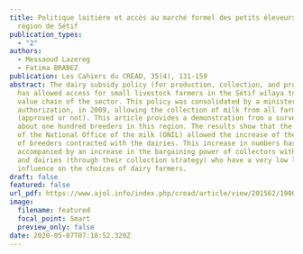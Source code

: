 ```yaml
---
title: Politique laitière et accès au marché formel des petits éleveurs dans la
  région de Sétif
publication_types:
  - "2"
authors:
  - Messaoud Lazereg
  - Fatima BRABEZ
publication: Les Cahiers du CREAD, 35(4), 131-159
abstract: The dairy subsidy policy (for production, collection, and processing)
  has allowed access for small livestock farmers in the Sétif wilaya to the
  value chain of the sector. This policy was consolidated by a ministerial
  authorization, in 2009, allowing the collection of milk from all farms
  (approved or not). This article provides a demonstration from a survey of
  about one hundred breeders in this region. The results show that the subsidies
  of the National Office of the milk (ONIL) allowed the increase of the number
  of breeders contracted with the dairies. This increase in numbers has been
  accompanied by an increase in the bargaining power of collectors with farmers
  and dairies (through their collection strategy) who have a very low level of
  influence on the choices of dairy farmers.
draft: false
featured: false
url_pdf: https://www.ajol.info/index.php/cread/article/view/201562/190083
image:
  filename: featured
  focal_point: Smart
  preview_only: false
date: 2020-05-07T07:18:52.320Z
---
```

